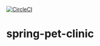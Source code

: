 
[![CircleCI](https://circleci.com/gh/OrlandoMalo/spring-pet-clinic/tree/main.svg?style=svg&circle-token=c067d79370489a6cc4e0f4f774efa0fa9a70b03c)](https://circleci.com/gh/OrlandoMalo/spring-pet-clinic/tree/main)
# spring-pet-clinic

